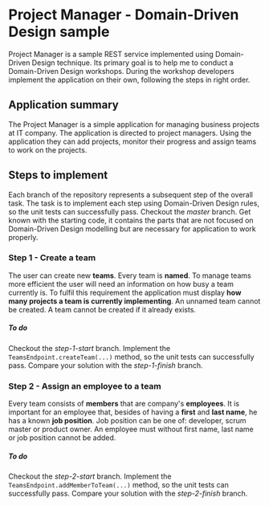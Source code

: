 # Project Manager - Domain-Driven Design sample
Project Manager is a sample REST service implemented using Domain-Driven Design technique.
Its primary goal is to help me to conduct a Domain-Driven Design workshops.
During the workshop developers implement the application on their own, following the steps in right order.

## Application summary
The Project Manager is a simple application for managing business projects at IT company.
The application is directed to project managers.
Using the application they can add projects, monitor their progress and assign teams to work on the projects.

## Steps to implement
Each branch of the repository represents a subsequent step of the overall task.
The task is to implement each step using Domain-Driven Design rules, so the unit tests can successfully pass.
Checkout the _master_ branch.
Get known with the starting code, it contains the parts that are not focused on Domain-Driven Design modelling but are necessary for application to work properly.

### Step 1 - Create a team
The user can create new **teams**.
Every team is **named**.
To manage teams more efficient the user will need an information on how busy a team currently is.
To fulfil this requirement the application must display **how many projects a team is currently implementing**.
An unnamed team cannot be created.
A team cannot be created if it already exists.

##### To do
Checkout the _step-1-start_ branch.
Implement the `TeamsEndpoint.createTeam(...)` method, so the unit tests can successfully pass.
Compare your solution with the _step-1-finish_ branch.

### Step 2 - Assign an employee to a team
Every team consists of **members** that are company's **employees**.
It is important for an employee that, besides of having a **first** and **last name**, he has a known **job position**.
Job position can be one of: developer, scrum master or product owner.
An employee must without first name, last name or job position cannot be added.

##### To do
Checkout the _step-2-start_ branch.
Implement the `TeamsEndpoint.addMemberToTeam(...)` method, so the unit tests can successfully pass.
Compare your solution with the _step-2-finish_ branch.
